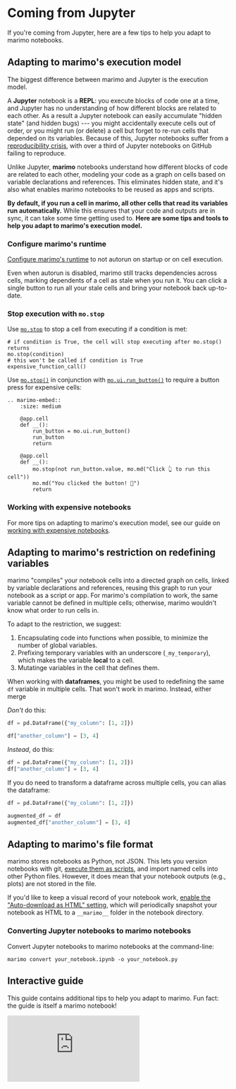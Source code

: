 # Coming from Jupyter

If you're coming from Jupyter, here are a few tips to help you adapt to marimo
notebooks.

## Adapting to marimo's execution model

The biggest difference between marimo and Jupyter is the execution model.

A **Jupyter** notebook is a **REPL**: you execute blocks of code one at a time,
and Jupyter has no understanding of how different blocks are related to each
other. As a result a Jupyter notebook can easily
accumulate "hidden state" (and hidden bugs) --- you might accidentally execute
cells out of order, or you might run (or delete) a cell but forget to re-run
cells that depended on its variables. Because of this, Jupyter notebooks
suffer from a [reproducibility crisis](/faq.md#faq-problems), with over
a third of Jupyter notebooks on GitHub failing to reproduce.

Unlike Jupyter, **marimo** notebooks understand how different blocks of
code are related to each other, modeling your code as a graph on cells
based on variable declarations and references. This eliminates hidden
state, and it's also what enables marimo notebooks to be reused as
apps and scripts.

**By default, if you run a cell in marimo, all other cells that read its
variables run automatically.** While this ensures that your code and outputs are
in sync, it can take some time getting used to. **Here are some tips and tools to
help you adapt to marimo's execution model.**

### Configure marimo's runtime

[Configure marimo's runtime](/guides/configuration/runtime_configuration.md) to
not autorun on startup or on cell execution.

Even when autorun is disabled, marimo still tracks dependencies across cells,
marking dependents of a cell as stale when you run it. You can click a single
button to run all your stale cells and bring your notebook back up-to-date. 

### Stop execution with `mo.stop`

Use [`mo.stop`](#marimo.stop) to stop a cell from executing if a condition
is met:

```
# if condition is True, the cell will stop executing after mo.stop() returns
mo.stop(condition)
# this won't be called if condition is True
expensive_function_call()
```

Use [`mo.stop()`](#marimo.stop) in conjunction with
[`mo.ui.run_button()`](#marimo.ui.run_button) to require a button press for
expensive cells:

```{eval-rst}
.. marimo-embed::
    :size: medium

    @app.cell
    def __():
        run_button = mo.ui.run_button()
        run_button
        return

    @app.cell
    def __():
        mo.stop(not run_button.value, mo.md("Click 👆 to run this cell"))
        mo.md("You clicked the button! 🎉")
        return
```

### Working with expensive notebooks

For more tips on adapting to marimo's execution model, see our guide
on [working with expensive notebooks](/guides/expensive_notebooks).


## Adapting to marimo's restriction on redefining variables

marimo "compiles" your notebook cells into a directed graph on cells,
linked by variable declarations and references, reusing this graph to
run your notebook as a script or app. For marimo's compilation to work,
the same variable cannot be defined in multiple cells; otherwise, marimo
wouldn't know what order to run cells in.

To adapt to the restriction, we suggest:

1. Encapsulating code into functions when possible, to minimize the number
   of global variables.
2. Prefixing temporary variables with an underscore (`_my_temporary`), which
   makes the variable **local** to a cell.
3. Mutatinge variables in the cell that defines them.

When working with **dataframes**, you might be used to redefining the same `df`
variable in multiple cells. That won't work in marimo. Instead, either merge

_Don't_ do this:

```python
df = pd.DataFrame({"my_column": [1, 2]})
```

```python
df["another_column"] = [3, 4]
```

_Instead_, do this:

```python
df = pd.DataFrame({"my_column": [1, 2]})
df["another_column"] = [3, 4]
```

If you do need to transform a dataframe across multiple cells, you can
alias the dataframe:

```python
df = pd.DataFrame({"my_column": [1, 2]})
```

```python
augmented_df = df
augmented_df["another_column"] = [3, 4]
```

## Adapting to marimo's file format

marimo stores notebooks as Python, not JSON. This lets you version notebooks
with git, [execute them as scripts](/guides/scripts.md), and import named
cells into other Python files. However, it does mean that your notebook outputs
(e.g., plots) are not stored in the file.

If you'd like to keep a visual record of your notebook work, [enable
the "Auto-download as HTML" setting](/guides/configuration), which will
periodically snapshot your notebook as HTML to a `__marimo__` folder in the
notebook directory.

### Converting Jupyter notebooks to marimo notebooks

Convert Jupyter notebooks to marimo notebooks at the command-line:

```
marimo convert your_notebook.ipynb -o your_notebook.py
```

## Interactive guide

This guide contains additional tips to help you adapt to marimo. Fun fact: the
guide is itself a marimo notebook!


<iframe src="https://marimo.app/l/z0aerp?embed=true" class="demo xxlarge" frameBorder="0">
</iframe>
